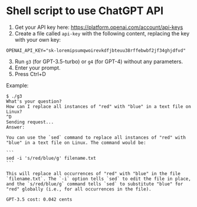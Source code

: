 # Shell script to use ChatGPT API

1. Get your API key here: https://platform.openai.com/account/api-keys
2. Create a file called `api-key` with the following content, replacing the key with your own key:
```
OPENAI_API_KEY="sk-loremipsumqwoirevkdfjbteuu38rffebwbf2jf34ghjdfvd"
```
3. Run `g3` (for GPT-3.5-turbo) or `g4` (for GPT-4) without any parameters.
4. Enter your prompt.
5. Press Ctrl+D

Example:
````
$ ./g3
What's your question?
How can I replace all instances of "red" with "blue" in a text file on Linux?
^D
Sending request...
Answer:

You can use the `sed` command to replace all instances of "red" with "blue" in a text file on Linux. The command would be:

```
sed -i 's/red/blue/g' filename.txt
```

This will replace all occurrences of "red" with "blue" in the file `filename.txt`. The `-i` option tells `sed` to edit the file in place, and the `s/red/blue/g` command tells `sed` to substitute "blue" for "red" globally (i.e., for all occurrences in the file).

GPT-3.5 cost: 0.042 cents
````
